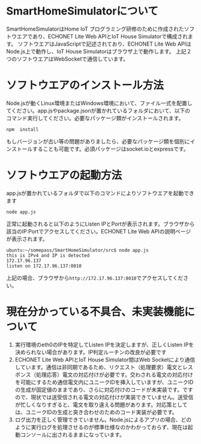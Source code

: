 # SmartHomeSimulatorについて

SmartHomeSimulatorはHome IoT プログラミング研修のために作成されたソフトウエアであり、ECHONET Lite Web APIとIoT House Simulatorで構成されます。
ソフトウエアはJavaScriptで記述されており、ECHONET Lite Web APIはNode.js上で動作し、IoT House Simulatorはブラウザ上で動作します。
上記２つのソフトウエアはWebSocketで通信しています。

# ソフトウエアのインストール方法

Node.jsが動くLinux環境またはWindows環境において、ファイル一式を配置してください。app.jsやpackage.jsonが置かれているフォルダにおいて、以下のコマンド実行してください。必要なパッケージ類がインストールされます。
```
npm  install
```
もしバージョンが古い等の問題がありましたら、必要なパッケージ類を個別にインストールすることも可能です。必須パッケージはsocket.ioとexpressです。

# ソフトウエアの起動方法

app.jsが置かれているフォルダで以下のコマンドによりソフトウエアを起動できます
```
node app.js
```
正常に起動されると以下のようにListen IPとPortが表示されます。ブラウザから該当のIP:Portでアクセスしてください。ECHONET Lite Web APIの説明ページが表示されます。
```
ubuntu:~/somepass/SmartHomeSimulator/src$ node app.js
this is IPv4 and IP is detected
172.17.96.137
listen on 172.17.96.137:8010
```
上記の場合、ブラウザから`http://172.17.96.137:8010`でアクセスしてください。

# 現在分かっている不具合、未実装機能について

1. 実行環境のeth0のIPを特定してListen IPを決定しますが、正しくListen IPを決められない場合があります。IP判定ルーチンの改良が必要です
2. ECHONET Lite Web APIとIoT House Simulator間はWeb Socketにより通信しています。通信は非同期であるため、リクエスト（処理要求）電文とレスポンス（処理応答）電文の対応付けが必要です。交わされる電文の対応付けを可能にするため通信電文内にユニークIDを挿入していますが、ユニークIDの生成が固定値のままであり、さらに対応付けのコードが未実装です。ですので、現状では送受信される電文の対応付けが実装できていません。送受信が忙しくなりすぎると、電文を取り違える問題があります。対応策としては、ユニークIDの生成と突き合わせのためのコード実装が必要です。
3. ログ出力を正しく管理できていません。Node.jsによるアプリの場合、どのように実行ログを処理させるのが標準仕様なのかわかっておらず、現在は起動コンソールに出されるままになっています。
